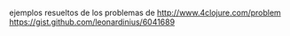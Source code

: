 ejemplos resueltos de los problemas de http://www.4clojure.com/problem
https://gist.github.com/leonardinius/6041689
